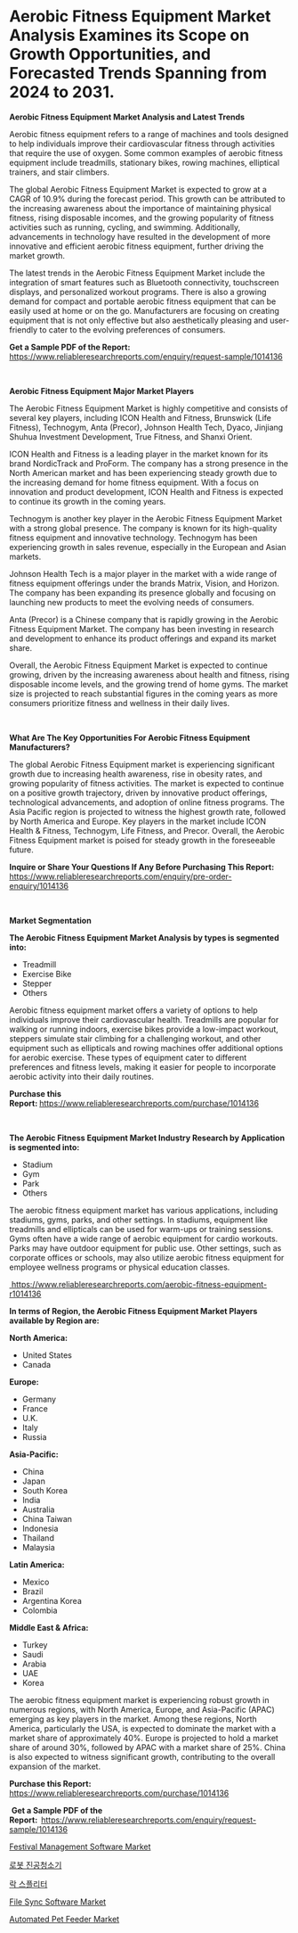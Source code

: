 <p><h1>Aerobic Fitness Equipment Market Analysis Examines its Scope on Growth Opportunities, and Forecasted Trends Spanning from 2024 to 2031.</h1></p><p><strong>Aerobic Fitness Equipment Market Analysis and Latest Trends</strong></p>
<p><p>Aerobic fitness equipment refers to a range of machines and tools designed to help individuals improve their cardiovascular fitness through activities that require the use of oxygen. Some common examples of aerobic fitness equipment include treadmills, stationary bikes, rowing machines, elliptical trainers, and stair climbers.</p><p>The global Aerobic Fitness Equipment Market is expected to grow at a CAGR of 10.9% during the forecast period. This growth can be attributed to the increasing awareness about the importance of maintaining physical fitness, rising disposable incomes, and the growing popularity of fitness activities such as running, cycling, and swimming. Additionally, advancements in technology have resulted in the development of more innovative and efficient aerobic fitness equipment, further driving the market growth.</p><p>The latest trends in the Aerobic Fitness Equipment Market include the integration of smart features such as Bluetooth connectivity, touchscreen displays, and personalized workout programs. There is also a growing demand for compact and portable aerobic fitness equipment that can be easily used at home or on the go. Manufacturers are focusing on creating equipment that is not only effective but also aesthetically pleasing and user-friendly to cater to the evolving preferences of consumers.</p></p>
<p><strong>Get a Sample PDF of the Report:&nbsp;</strong> <a href="https://www.reliableresearchreports.com/enquiry/request-sample/1014136">https://www.reliableresearchreports.com/enquiry/request-sample/1014136</a></p>
<p>&nbsp;</p>
<p><strong>Aerobic Fitness Equipment Major Market Players</strong></p>
<p><p>The Aerobic Fitness Equipment Market is highly competitive and consists of several key players, including ICON Health and Fitness, Brunswick (Life Fitness), Technogym, Anta (Precor), Johnson Health Tech, Dyaco, Jinjiang Shuhua Investment Development, True Fitness, and Shanxi Orient. </p><p>ICON Health and Fitness is a leading player in the market known for its brand NordicTrack and ProForm. The company has a strong presence in the North American market and has been experiencing steady growth due to the increasing demand for home fitness equipment. With a focus on innovation and product development, ICON Health and Fitness is expected to continue its growth in the coming years.</p><p>Technogym is another key player in the Aerobic Fitness Equipment Market with a strong global presence. The company is known for its high-quality fitness equipment and innovative technology. Technogym has been experiencing growth in sales revenue, especially in the European and Asian markets.</p><p>Johnson Health Tech is a major player in the market with a wide range of fitness equipment offerings under the brands Matrix, Vision, and Horizon. The company has been expanding its presence globally and focusing on launching new products to meet the evolving needs of consumers.</p><p>Anta (Precor) is a Chinese company that is rapidly growing in the Aerobic Fitness Equipment Market. The company has been investing in research and development to enhance its product offerings and expand its market share.</p><p>Overall, the Aerobic Fitness Equipment Market is expected to continue growing, driven by the increasing awareness about health and fitness, rising disposable income levels, and the growing trend of home gyms. The market size is projected to reach substantial figures in the coming years as more consumers prioritize fitness and wellness in their daily lives.</p></p>
<p>&nbsp;</p>
<p><strong>What Are The Key Opportunities For Aerobic Fitness Equipment Manufacturers?</strong></p>
<p><p>The global Aerobic Fitness Equipment market is experiencing significant growth due to increasing health awareness, rise in obesity rates, and growing popularity of fitness activities. The market is expected to continue on a positive growth trajectory, driven by innovative product offerings, technological advancements, and adoption of online fitness programs. The Asia Pacific region is projected to witness the highest growth rate, followed by North America and Europe. Key players in the market include ICON Health & Fitness, Technogym, Life Fitness, and Precor. Overall, the Aerobic Fitness Equipment market is poised for steady growth in the foreseeable future.</p></p>
<p><strong>Inquire or Share Your Questions If Any Before Purchasing This Report:</strong> <a href="https://www.reliableresearchreports.com/enquiry/pre-order-enquiry/1014136">https://www.reliableresearchreports.com/enquiry/pre-order-enquiry/1014136</a></p>
<p>&nbsp;</p>
<p><strong>Market Segmentation</strong></p>
<p><strong>The Aerobic Fitness Equipment Market Analysis by types is segmented into:</strong></p>
<p><ul><li>Treadmill</li><li>Exercise Bike</li><li>Stepper</li><li>Others</li></ul></p>
<p><p>Aerobic fitness equipment market offers a variety of options to help individuals improve their cardiovascular health. Treadmills are popular for walking or running indoors, exercise bikes provide a low-impact workout, steppers simulate stair climbing for a challenging workout, and other equipment such as ellipticals and rowing machines offer additional options for aerobic exercise. These types of equipment cater to different preferences and fitness levels, making it easier for people to incorporate aerobic activity into their daily routines.</p></p>
<p><strong>Purchase this Report:&nbsp;</strong><a href="https://www.reliableresearchreports.com/purchase/1014136">https://www.reliableresearchreports.com/purchase/1014136</a></p>
<p>&nbsp;</p>
<p><strong>The Aerobic Fitness Equipment Market Industry Research by Application is segmented into:</strong></p>
<p><ul><li>Stadium</li><li>Gym</li><li>Park</li><li>Others</li></ul></p>
<p><p>The aerobic fitness equipment market has various applications, including stadiums, gyms, parks, and other settings. In stadiums, equipment like treadmills and ellipticals can be used for warm-ups or training sessions. Gyms often have a wide range of aerobic equipment for cardio workouts. Parks may have outdoor equipment for public use. Other settings, such as corporate offices or schools, may also utilize aerobic fitness equipment for employee wellness programs or physical education classes.</p></p>
<p><a href="https://www.reliableresearchreports.com/aerobic-fitness-equipment-r1014136">&nbsp;https://www.reliableresearchreports.com/aerobic-fitness-equipment-r1014136</a></p>
<p><strong>In terms of Region, the Aerobic Fitness Equipment Market Players available by Region are:</strong></p>
<p>
    <p> <strong> North America: </strong>
        <ul>
            <li>United States</li>
            <li>Canada</li>
        </ul>
        </p> 
    <p> <strong> Europe: </strong>
        <ul>
            <li>Germany</li>
            <li>France</li>
            <li>U.K.</li>
            <li>Italy</li>
            <li>Russia</li>
        </ul>
        </p> 
    <p> <strong> Asia-Pacific: </strong>
        <ul>
            <li>China</li>
            <li>Japan</li>
            <li>South Korea</li>
            <li>India</li>
            <li>Australia</li>
            <li>China Taiwan</li>
            <li>Indonesia</li>
            <li>Thailand</li>
            <li>Malaysia</li>
        </ul>
        </p> 
    <p> <strong> Latin America: </strong>
        <ul>
            <li>Mexico</li>
            <li>Brazil</li>
            <li>Argentina Korea</li>
            <li>Colombia</li>
        </ul>
        </p> 
    <p> <strong> Middle East & Africa: </strong>
        <ul>
            <li>Turkey</li>
            <li>Saudi</li>
            <li>Arabia</li>
            <li>UAE</li>
            <li>Korea</li>
        </ul>
    </p>
    </p>
<p><p>The aerobic fitness equipment market is experiencing robust growth in numerous regions, with North America, Europe, and Asia-Pacific (APAC) emerging as key players in the market. Among these regions, North America, particularly the USA, is expected to dominate the market with a market share of approximately 40%. Europe is projected to hold a market share of around 30%, followed by APAC with a market share of 25%. China is also expected to witness significant growth, contributing to the overall expansion of the market.</p></p>
<p><strong>Purchase this Report: </strong><a href="https://www.reliableresearchreports.com/purchase/1014136">https://www.reliableresearchreports.com/purchase/1014136</a></p>
<p>&nbsp;<strong>Get a Sample PDF of the Report:&nbsp;&nbsp;</strong><a href="https://www.reliableresearchreports.com/enquiry/request-sample/1014136">https://www.reliableresearchreports.com/enquiry/request-sample/1014136</a></p>
<p><strong></strong></p>
<p><p><a href="https://github.com/LiamDavis60/Market-Research-Report-List-2/blob/main/festival-management-software-market.md">Festival Management Software Market</a></p><p><a href="https://github.com/rick7624/Market-Research-Report-List-3/blob/main/761604079397.md">로봇 진공청소기</a></p><p><a href="https://github.com/mduzzalmduzzal601/Market-Research-Report-List-2/blob/main/751708879398.md">락 스플리터</a></p><p><a href="https://github.com/ernidarwin455/Market-Research-Report-List-1/blob/main/file-sync-software-market.md">File Sync Software Market</a></p><p><a href="https://www.linkedin.com/pulse/strategic-insights-global-automated-pet-feeder-market-trends-2024-jufsf?trackingId=c5mspV%2FiSC2%2FQd77ULq5Xw%3D%3D">Automated Pet Feeder Market</a></p></p>